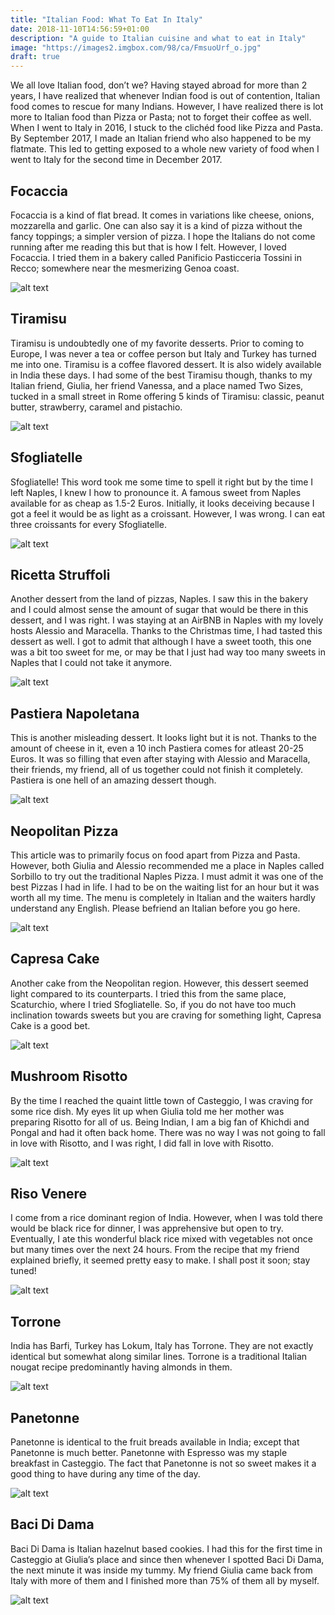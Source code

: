 ```yaml
---
title: "Italian Food: What To Eat In Italy"
date: 2018-11-10T14:56:59+01:00
description: "A guide to Italian cuisine and what to eat in Italy"
image: "https://images2.imgbox.com/98/ca/FmsuoUrf_o.jpg"
draft: true
---
```


We all love Italian food, don’t we? Having stayed abroad for more than 2 years, I have realized that whenever Indian food is out of contention, Italian food comes to rescue for many Indians. However, I have realized there is lot more to Italian food than Pizza or Pasta; not to forget their coffee as well. When I went to Italy in 2016, I stuck to the clichéd food like Pizza and Pasta. By September 2017, I made an Italian friend who also happened to be my flatmate. This led to getting exposed to a whole new variety of food when I went to Italy for the second time in December 2017.

## Focaccia

Focaccia is a kind of flat bread. It comes in variations like cheese, onions, mozzarella and garlic. One can also say it is a kind of pizza without the fancy toppings; a simpler version of pizza. I hope the Italians do not come running after me reading this but that is how I felt. However, I loved Focaccia. I tried them in a bakery called Panificio Pasticceria Tossini in Recco; somewhere near the mesmerizing Genoa coast.

![alt text](https://i.imgur.com/SiiWGXJ.jpg "Focaccia")

## Tiramisu

Tiramisu is undoubtedly one of my favorite desserts. Prior to coming to Europe, I was never a tea or coffee person but Italy and Turkey has turned me into one. Tiramisu is a coffee flavored dessert. It is also widely available in India these days. I had some of the best Tiramisu though, thanks to my Italian friend, Giulia, her friend Vanessa, and a place named Two Sizes, tucked in a small street in Rome offering 5 kinds of Tiramisu: classic, peanut butter, strawberry, caramel and pistachio.

![alt text](https://i.imgur.com/RCuiKZQ.jpg "Tiramisu")

## Sfogliatelle

Sfogliatelle! This word took me some time to spell it right but by the time I left Naples, I knew I how to pronounce it. A famous sweet from Naples available for as cheap as 1.5-2 Euros. Initially, it looks deceiving because I got a feel it would be as light as a croissant. However, I was wrong. I can eat three croissants for every Sfogliatelle.

![alt text](https://i.imgur.com/fq78ptK.jpg "Sfogliatelle")

## Ricetta Struffoli

Another dessert from the land of pizzas, Naples. I saw this in the bakery and I could almost sense the amount of sugar that would be there in this dessert, and I was right. I was staying at an AirBNB in Naples with my lovely hosts Alessio and Maracella. Thanks to the Christmas time, I had tasted this dessert as well. I got to admit that although I have a sweet tooth, this one was a bit too sweet for me, or may be that I just had way too many sweets in Naples that I could not take it anymore.

![alt text](https://i.imgur.com/PMy3COD.jpg "Ricetta Struffoli")

## Pastiera Napoletana

This is another misleading dessert. It looks light but it is not. Thanks to the amount of cheese in it, even a 10 inch Pastiera comes for atleast 20-25 Euros. It was so filling that even after staying with Alessio and Maracella, their friends, my friend, all of us together could not finish it completely. Pastiera is one hell of an amazing dessert though.

![alt text](https://i.imgur.com/Rr87SRD.jpg "Pastiera Napoletana")

## Neopolitan Pizza

This article was to primarily focus on food apart from Pizza and Pasta. However, both Giulia and Alessio recommended me a place in Naples called Sorbillo to try out the traditional Naples Pizza. I must admit it was one of the best Pizzas I had in life. I had to be on the waiting list for an hour but it was worth all my time. The menu is completely in Italian and the waiters hardly understand any English. Please befriend an Italian before you go here.

![alt text](https://i.imgur.com/5yUHISS.jpg "Neopolitan Pizza")

## Capresa Cake

Another cake from the Neopolitan region. However, this dessert seemed light compared to its counterparts. I tried this from the same place, Scaturchio, where I tried Sfogliatelle. So, if you do not have too much inclination towards sweets but you are craving for something light, Capresa Cake is a good bet.

![alt text](https://i.imgur.com/m9gJESc.jpg "Capresa Cake")

## Mushroom Risotto

By the time I reached the quaint little town of Casteggio, I was craving for some rice dish. My eyes lit up when Giulia told me her mother was preparing Risotto for all of us. Being Indian, I am a big fan of Khichdi and Pongal and had it often back home. There was no way I was not going to fall in love with Risotto, and I was right, I did fall in love with Risotto.

![alt text](https://i.imgur.com/uxAlAj6.jpg "Mushroom Risotto")

## Riso Venere

I come from a rice dominant region of India. However, when I was told there would be black rice for dinner, I was apprehensive but open to try. Eventually, I ate this wonderful black rice mixed with vegetables not once but many times over the next 24 hours. From the recipe that my friend explained briefly, it seemed pretty easy to make. I shall post it soon; stay tuned!

![alt text](https://i.imgur.com/M5Ykpyd.jpg "Riso Venere")

## Torrone

India has Barfi, Turkey has Lokum, Italy has Torrone. They are not exactly identical but somewhat along similar lines. Torrone is a traditional Italian nougat recipe predominantly having almonds in them.

![alt text](https://i.imgur.com/sD5ytJ0.jpg "Torrone")

## Panetonne

Panetonne is identical to the fruit breads available in India; except that Panetonne is much better. Panetonne with Espresso was my staple breakfast in Casteggio. The fact that Panetonne is not so sweet makes it a good thing to have during any time of the day.

![alt text](https://i.imgur.com/PiBkUYX.jpg "Panetonne")

## Baci Di Dama

Baci Di Dama is Italian hazelnut based cookies. I had this for the first time in Casteggio at Giulia’s place and since then whenever I spotted Baci Di Dama, the next minute it was inside my tummy. My friend Giulia came back from Italy with more of them and I finished more than 75% of them all by myself.

![alt text](https://i.imgur.com/LH22gV1.jpg "Baci Di Dama")